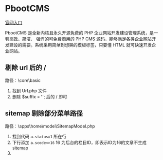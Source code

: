 # PbootCMS

[官网入口](https://www.pbootcms.com/)

PbootCMS 是全新内核且永久开源免费的 PHP 企业网站开发建设管理系统，是一套高效、简洁、 强悍的可免费商用的 PHP CMS 源码，能够满足各类企业网站开发建设的需要。系统采用简单到想哭的模板标签，只要懂 HTML 就可快速开发企业网站。

## 剔除 url 后的 /

路径：\core\basic

1. 找到 Url.php 文件
2. 删除 $suffix = ''; 后的 / 即可

## sitemap 剔除部分菜单路径

路径：\apps\home\model\SitemapModel.php

1. 找到代码 `a.status=1` 所在行
2. 下行添加 `a.scode<>16` 16 为后台的栏目ID，即表示ID为16的文章不生成sitemap
3. 